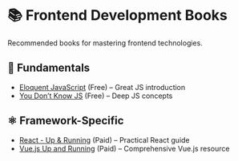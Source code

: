 # 📚 Frontend Development Books

Recommended books for mastering frontend technologies.

## **📖 Fundamentals**

- [Eloquent JavaScript](https://eloquentjavascript.net/) (Free) – Great JS introduction
- [You Don’t Know JS](https://github.com/getify/You-Dont-Know-JS) (Free) – Deep JS concepts

## **⚛️ Framework-Specific**

- [React - Up & Running](https://www.oreilly.com/library/view/react-up-and/9781491931820/) (Paid) – Practical React guide
- [Vue.js Up and Running](https://www.oreilly.com/library/view/vuejs-up-and/9781491997247/) (Paid) – Comprehensive Vue.js resource
